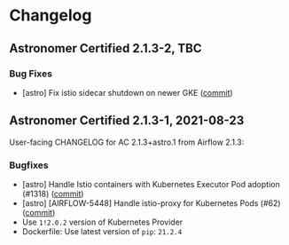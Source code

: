 # Changelog

Astronomer Certified 2.1.3-2, TBC
--------------------------------------------

### Bug Fixes

- [astro] Fix istio sidecar shutdown on newer GKE ([commit](https://github.com/astronomer/airflow/commit/1883d7a06))

Astronomer Certified 2.1.3-1, 2021-08-23
----------------------------------------

User-facing CHANGELOG for AC 2.1.3+astro.1 from Airflow 2.1.3:

### Bugfixes

- [astro] Handle Istio containers with Kubernetes Executor Pod adoption (#1318) ([commit](https://github.com/astronomer/airflow/commit/26d52248b))
- [astro] [AIRFLOW-5448] Handle istio-proxy for Kubernetes Pods (#62) ([commit](https://github.com/astronomer/airflow/commit/dc8b2a999))
- Use `1!2.0.2` version of Kubernetes Provider
- Dockerfile: Use latest version of `pip`: `21.2.4`
